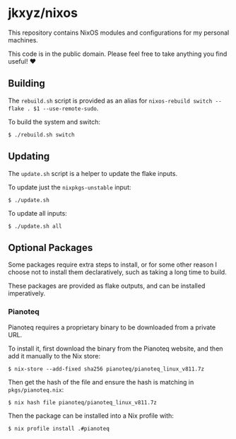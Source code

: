 # jkxyz/nixos

This repository contains NixOS modules and configurations for my personal machines.

This code is in the public domain. Please feel free to take anything you find useful! ❤️

## Building

The `rebuild.sh` script is provided as an alias for `nixos-rebuild switch --flake . $1 --use-remote-sudo`.

To build the system and switch:

```
$ ./rebuild.sh switch
```

## Updating

The `update.sh` script is a helper to update the flake inputs. 

To update just the `nixpkgs-unstable` input:

```
$ ./update.sh
```

To update all inputs:

```
$ ./update.sh all
```

## Optional Packages

Some packages require extra steps to install, or for some other reason I choose not
to install them declaratively, such as taking a long time to build.

These packages are provided as flake outputs, and can be installed imperatively.

### Pianoteq

Pianoteq requires a proprietary binary to be downloaded from a private URL.

To install it, first download the binary from the Pianoteq website, and then add it manually
to the Nix store:

```
$ nix-store --add-fixed sha256 pianoteq/pianoteq_linux_v811.7z
```

Then get the hash of the file and ensure the hash is matching in `pkgs/pianoteq.nix`:

```
$ nix hash file pianoteq/pianoteq_linux_v811.7z
```

Then the package can be installed into a Nix profile with:

```
$ nix profile install .#pianoteq
```
